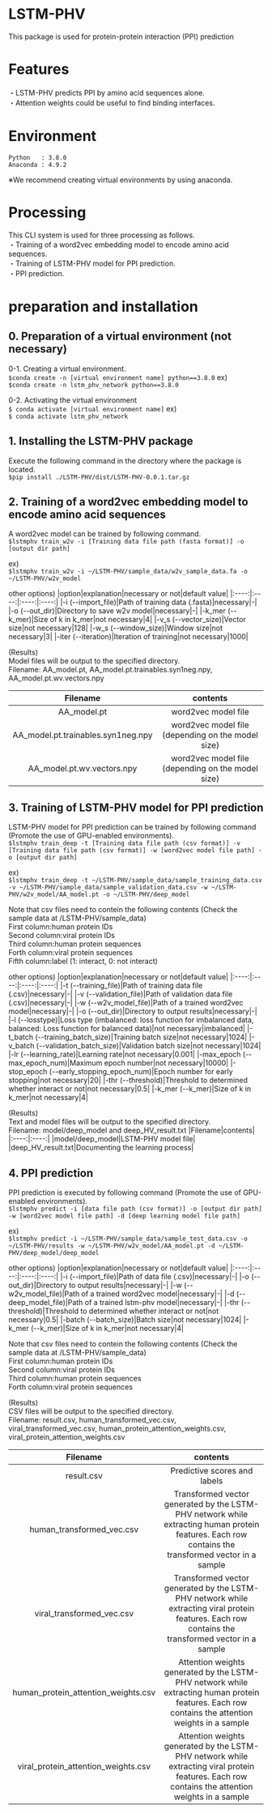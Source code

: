 # LSTM-PHV
This package is used for protein-protein interaction (PPI) prediction

# Features
・LSTM-PHV predicts PPI by amino acid sequences alone.  
・Attention weights could be useful to find binding interfaces.   

# Environment
    Python   : 3.8.0
    Anaconda : 4.9.2
※We recommend creating virtual environments by using anaconda.

# Processing
 This CLI system is used for three processing as follows.  
 ・Training of a word2vec embedding model to encode amino acid sequences.  
 ・Training of LSTM-PHV model for PPI prediction.  
 ・PPI prediction.  

# preparation and installation
## 0. Preparation of a virtual environment (not necessary)
0-1. Creating a virtual environment.  
    `$conda create -n [virtual environment name] python==3.8.0`
    ex)  
    `$conda create -n lstm_phv_network python==3.8.0`
      
0-2. Activating the virtual environment  
    `$ conda activate [virtual environment name]`
    ex)  
    `$ conda activate lstm_phv_network`
    
## 1. Installing the LSTM-PHV package
Execute the following command in the directory where the package is located.  
`$pip install ./LSTM-PHV/dist/LSTM-PHV-0.0.1.tar.gz`

## 2. Training of a word2vec embedding model to encode amino acid sequences
A word2vec model can be trained by following command.  
`$lstmphv train_w2v -i [Training data file path (fasta format)] -o [output dir path]`

ex)  
`$lstmphv train_w2v -i ~/LSTM-PHV/sample_data/w2v_sample_data.fa -o ~/LSTM-PHV/w2v_model`

other options)
|option|explanation|necessary or not|default value|
|:----:|:----:|:----:|:----:|
|-i (--import_file)|Path of training data (.fasta)|necessary|-|
|-o (--out_dir)|Directory to save w2v model|necessary|-|
|-k_mer (--k_mer)|Size of k in k_mer|not necessary|4|
|-v_s (--vector_size)|Vector size|not necessary|128|
|-w_s (--window_size)|Window size|not necessary|3|
|-iter (--iteration)|Iteration of training|not necessary|1000|

(Results)  
Model files will be output to the specified directory.  
Filename: AA_model.pt, AA_model.pt.trainables.syn1neg.npy, AA_model.pt.wv.vectors.npy  

|Filename|contents|
|:----:|:----:|
|AA_model.pt|word2vec model file|
|AA_model.pt.trainables.syn1neg.npy|word2vec model file (depending on the model size)|
|AA_model.pt.wv.vectors.npy|word2vec model file (depending on the model size)|

## 3. Training of LSTM-PHV model for PPI prediction
LSTM-PHV model for PPI prediction can be trained by following command (Promote the use of GPU-enabled environments).  
`$lstmphv train_deep -t [Training data file path (csv format)] -v [Training data file path (csv format)] -w [word2vec model file path] -o [output dir path]`

ex)  
`$lstmphv train_deep -t ~/LSTM-PHV/sample_data/sample_training_data.csv -v ~/LSTM-PHV/sample_data/sample_validation_data.csv -w ~/LSTM-PHV/w2v_model/AA_model.pt -o ~/LSTM-PHV/deep_model`

Note that csv files need to contein the following contents (Check the sample data at /LSTM-PHV/sample_data)  
First column:human protein IDs  
Second column:viral protein IDs  
Third column:human protein sequences  
Forth column:viral protein sequences  
Fifth column:label (1: interact, 0: not interact)  

other options)
|option|explanation|necessary or not|default value|
|:----:|:----:|:----:|:----:|
|-t (--training_file)|Path of training data file (.csv)|necessary|-|
|-v (--validation_file)|Path of validation data file (.csv)|necessary|-|
|-w (--w2v_model_file)|Path of a trained word2vec model|necessary|-|
|-o (--out_dir)|Directory to output results|necessary|-|
|-l (--losstype)|Loss type (imbalanced: loss function for imbalanced data, balanced: Loss function for balanced data)|not necessary|imbalanced|
|-t_batch (--training_batch_size)|Training batch size|not necessary|1024|
|-v_batch (--validation_batch_size)|Validation batch size|not necessary|1024|
|-lr (--learning_rate)|Learning rate|not necessary|0.001|
|-max_epoch (--max_epoch_num)|Maximum epoch number|not necessary|10000|
|-stop_epoch (--early_stopping_epoch_num)|Epoch number for early stopping|not necessary|20|
|-thr (--threshold)|Threshold to determined whether interact or not|not necessary|0.5|
|-k_mer (--k_mer)|Size of k in k_mer|not necessary|4|

(Results)  
Text and model files will be output to the specified directory.  
Filename: model/deep_model and deep_HV_result.txt
|Filename|contents|
|:----:|:----:|
|model/deep_model|LSTM-PHV model file|
|deep_HV_result.txt|Documenting the learning process|

## 4. PPI prediction
PPI prediction is executed by following command (Promote the use of GPU-enabled environments).  
`$lstmphv predict -i [data file path (csv format)] -o [output dir path] -w [word2vec model file path] -d [deep learning model file path]`

ex)  
`$lstmphv predict -i ~/LSTM-PHV/sample_data/sample_test_data.csv -o ~/LSTM-PHV/results -w ~/LSTM-PHV/w2v_model/AA_model.pt -d ~/LSTM-PHV/deep_model/deep_model`

other options)
|option|explanation|necessary or not|default value|
|:----:|:----:|:----:|:----:|
|-i (--import_file)|Path of data file (.csv)|necessary|-|
|-o (--out_dir)|Directory to output results|necessary|-|
|-w (--w2v_model_file)|Path of a trained word2vec model|necessary|-|
|-d (--deep_model_file)|Path of a trained lstm-phv model|necessary|-|
|-thr (--threshold)|Threshold to determined whether interact or not|not necessary|0.5|
|-batch (--batch_size)|Batch size|not necessary|1024|
|-k_mer (--k_mer)|Size of k in k_mer|not necessary|4|

Note that csv files need to contein the following contents (Check the sample data at /LSTM-PHV/sample_data)  
First column:human protein IDs  
Second column:viral protein IDs  
Third column:human protein sequences  
Forth column:viral protein sequences  

(Results)  
CSV files will be output to the specified directory.  
Filename: result.csv, human_transformed_vec.csv, viral_transformed_vec.csv, human_protein_attention_weights.csv, viral_protein_attention_weights.csv  

|Filename|contents|
|:----:|:----:|
|result.csv|Predictive scores and labels|
|human_transformed_vec.csv|Transformed vector generated by the LSTM-PHV network while extracting human protein features. Each row contains the transformed vector in a sample|
|viral_transformed_vec.csv|Transformed vector generated by the LSTM-PHV network while extracting viral protein features. Each row contains the transformed vector in a sample|
|human_protein_attention_weights.csv|Attention weights generated by the LSTM-PHV network while extracting human protein features. Each row contains the attention weights in a sample|
|viral_protein_attention_weights.csv|Attention weights generated by the LSTM-PHV network while extracting viral protein features. Each row contains the attention weights in a sample|

              














